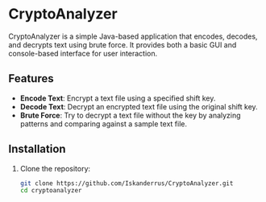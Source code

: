 # CryptoAnalyzer

CryptoAnalyzer is a simple Java-based application that encodes, decodes, and decrypts text using brute force.
It provides both a basic GUI and console-based interface for user interaction.

## Features

- **Encode Text**: Encrypt a text file using a specified shift key.
- **Decode Text**: Decrypt an encrypted text file using the original shift key.
- **Brute Force**: Try to decrypt a text file without the key by analyzing patterns and comparing against a sample text file.

## Installation

1. Clone the repository:
   ```bash
   git clone https://github.com/Iskanderrus/CryptoAnalyzer.git
   cd cryptoanalyzer
   ```


